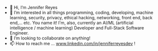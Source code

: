 - 👋 Hi, I’m Jennifer Reyes
- 👀 I’m interested in all things programming, coding, developing, machine learning, security, privacy, ethical hacking, networking, front end, back end,... etc. You name it! I'm, also, currently an AI/ML (artificial intelligence / machine learning) Developer and Full-Stack Software Engineer.
- 💞️ I’m looking to collaborate on anything!
- 📫 How to reach me ... www.linkedin.com/in/jenniferreyesdev !

<!---
jenniferreyesdev/jenniferreyesdev is a ✨ special ✨ repository because its `README.md` (this file) appears on your GitHub profile.
You can click the Preview link to take a look at your changes.
--->
